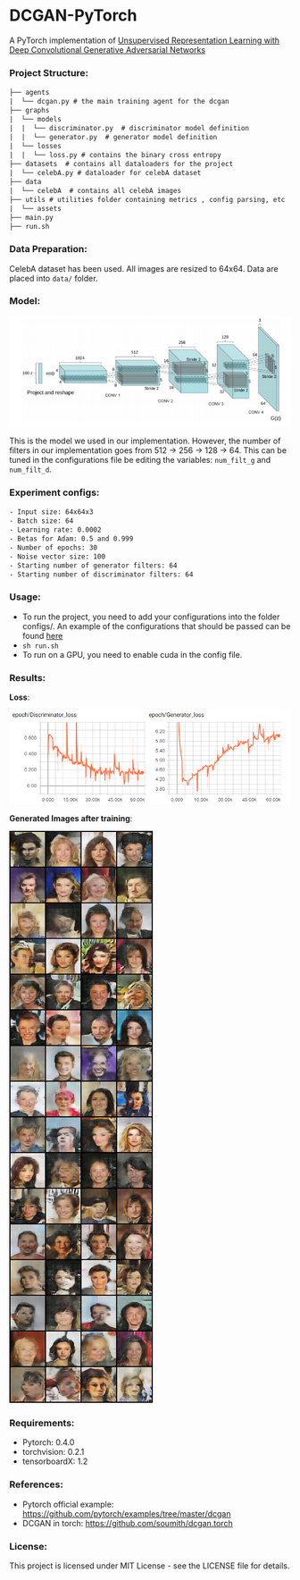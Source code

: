 # DCGAN-PyTorch

A PyTorch implementation of [Unsupervised Representation Learning with Deep Convolutional Generative Adversarial Networks](https://arxiv.org/abs/1511.06434)

### Project Structure:
```
├── agents
|  └── dcgan.py # the main training agent for the dcgan
├── graphs
|  └── models
|  |  └── discriminator.py  # discriminator model definition
|  |  └── generator.py  # generator model definition
|  └── losses
|  |  └── loss.py # contains the binary cross entropy 
├── datasets  # contains all dataloaders for the project
|  └── celebA.py # dataloader for celebA dataset
├── data
|  └── celebA  # contains all celebA images
├── utils # utilities folder containing metrics , config parsing, etc
|  └── assets
├── main.py
├── run.sh
```

### Data Preparation:
CelebA dataset has been used. All images are resized to 64x64. Data are placed into ```data/``` folder.

### Model:
![alt text](./utils/assets/gan_arch.png "Generator")

This is the model we used in our implementation. However, the number of filters in our implementation goes from 512 -> 256 -> 128 -> 64. This can be tuned in the configurations file be editing the variables: ```num_filt_g``` and ```num_filt_d```.
### Experiment configs:
```
- Input size: 64x64x3
- Batch size: 64
- Learning rate: 0.0002
- Betas for Adam: 0.5 and 0.999
- Number of epochs: 30
- Noise vector size: 100
- Starting number of generator filters: 64
- Starting number of discriminator filters: 64
```
### Usage:
- To run the project, you need to add your configurations into the folder configs/. An example of the configurations that should be passed can be found [here](https://github.com/hagerrady13/DCGAN-Pytorch/blob/master/configs/dcgan_exp.json)
- ``` sh run.sh ```
- To run on a GPU, you need to enable cuda in the config file.

### Results:
**Loss**:

![alt text](./utils/assets/loss.png "Loss during training")


**Generated Images after training**:

![alt text](./utils/assets/samples_epoch_63320.png "Generated Images")

### Requirements:
- Pytorch: 0.4.0
- torchvision: 0.2.1
- tensorboardX: 1.2


### References:
- Pytorch official example: https://github.com/pytorch/examples/tree/master/dcgan
- DCGAN in torch: https://github.com/soumith/dcgan.torch

### License:
This project is licensed under MIT License - see the LICENSE file for details.
